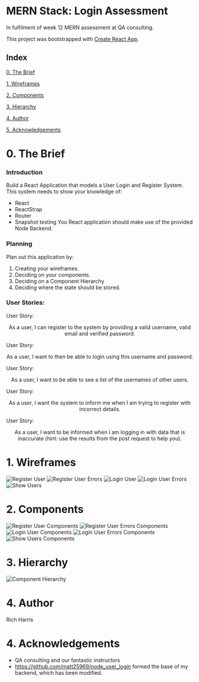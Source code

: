 # MERN Stack: Login Assessment

In fulfilment of week 12 MERN assessment at QA consulting.

This project was bootstrapped with [Create React App](https://github.com/facebook/create-react-app).

## Index
[0. The Brief](#brief)
   
[1. Wireframes](#wireframes)
   
[2. Components](#components)

[3. Hierarchy](#hierarchy)

[4. Author](#auth)

[5. Acknowledgements](#ack)

<a name="brief"></a>
# 0. The Brief

### Introduction

Build a React Application that models a User Login and Register System.  This system needs to show your knowledge of:
*	React
*	ReactStrap
*	Router
*	Snapshot testing
You React application should make use of the provided Node Backend.

### Planning 

Plan out this application by:
1.	Creating your wireframes.
2.	Deciding on your components.
3.	Deciding on a Component Hierarchy
4.	Deciding where the state should be stored.

### User Stories:
User Story: 
<p align="center">
As a user, I can register to the system by providing a valid username, valid email and verified password.
</p>

User Story: 
<p align="center">
As a user, I want to then be able to login using this username and password.
</p>

User Story: 
<p align="center">
As a user, I want to be able to see a list of the usernames of other users.
</p>

User Story: 
<p align="center">
As a user, I want the system to inform me when I am trying to register with incorrect details.
</p>

User Story: 
<p align="center">
As a user, I want to be informed when I am logging in with data that is inaccurate (hint: use the results from the post request to help you).
</p>

<a name="wireframes"></a>
# 1. Wireframes

![Register User](Documentation/Wireframes/RegisterUser.png)
![Register User Errors](Documentation/Wireframes/RegisterErrors.png)
![Login User](Documentation/Wireframes/LoginUser.png)
![Login User Errors](Documentation/Wireframes/LoginErrors.png)
![Show Users](Documentation/Wireframes/ShowUsers.png)

<a name="components"></a>
# 2. Components

![Register User Components](Documentation/Wireframes/RegisterUserComponents.png)
![Register User Errors Components](Documentation/Wireframes/RegisterErrorsComponents.png)
![Login User Components](Documentation/Wireframes/LoginUserComponents.png)
![Login User Errors Components](Documentation/Wireframes/LoginErrorsComponents.png)
![Show Users Components](Documentation/Wireframes/ShowUsersComponents.png)

<a name="hierarchy"></a>
# 3. Hierarchy

![Component Hierarchy](Documentation/Hierarchy/Hierarchy.png)

<a name="author"></a>
# 4. Author

Rich Harris

<a name="ack"></a>
# 4. Acknowledgements

* QA consulting and our fantastic instructors
* https://github.com/matt25969/node_user_login formed the base of my backend, which has been modified.
